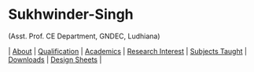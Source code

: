 # Sukhwinder-Singh
(Asst. Prof. CE Department, GNDEC, Ludhiana)

| [About]() | [Qualification]() | [Academics](Sessions.md) | [Research Interest]() | [Subjects Taught](SubjectsTaught.md) | [Downloads](SubjectsTaught.md) | [Design Sheets](DeisgnSheets.md) |

